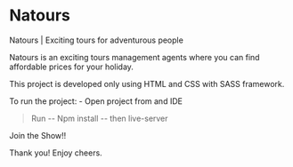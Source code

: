 # Natours
Natours | Exciting tours for adventurous people


Natours is an exciting tours management agents where you can find affordable prices for your holiday. 

This project is developed only using HTML and CSS with SASS framework. 

To run the project: - 
Open project from and IDE 

>Run -- Npm install -- then 
> live-server

Join the Show!! 

Thank you! 
Enjoy cheers. 
